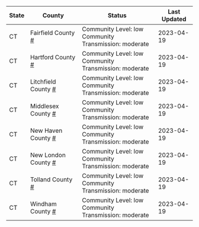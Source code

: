 State | County | Status | Last Updated
--- | --- | --- | --- 
CT | Fairfield County <a href="#fairfield_county">#</a> | <a name="fairfield_county"></a>Community Level: low<br/>Community Transmission: moderate | 2023-04-19
CT | Hartford County <a href="#hartford_county">#</a> | <a name="hartford_county"></a>Community Level: low<br/>Community Transmission: moderate | 2023-04-19
CT | Litchfield County <a href="#litchfield_county">#</a> | <a name="litchfield_county"></a>Community Level: low<br/>Community Transmission: moderate | 2023-04-19
CT | Middlesex County <a href="#middlesex_county">#</a> | <a name="middlesex_county"></a>Community Level: low<br/>Community Transmission: moderate | 2023-04-19
CT | New Haven County <a href="#new_haven_county">#</a> | <a name="new_haven_county"></a>Community Level: low<br/>Community Transmission: moderate | 2023-04-19
CT | New London County <a href="#new_london_county">#</a> | <a name="new_london_county"></a>Community Level: low<br/>Community Transmission: moderate | 2023-04-19
CT | Tolland County <a href="#tolland_county">#</a> | <a name="tolland_county"></a>Community Level: low<br/>Community Transmission: moderate | 2023-04-19
CT | Windham County <a href="#windham_county">#</a> | <a name="windham_county"></a>Community Level: low<br/>Community Transmission: moderate | 2023-04-19
